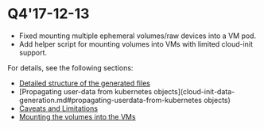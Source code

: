 # Q4'17-12-13

* Fixed mounting multiple ephemeral volumes/raw devices into a VM pod.
* Add helper script for mounting volumes into VMs with limited
  cloud-init support.

For details, see the following sections:

* [Detailed structure of the generated files](cloud-init-data-generation.md#detailed-structure-of-the-generated-files)
* [Propagating user-data from kubernetes objects](cloud-init-data-generation.md#propagating-userdata-from-kubernetes objects)
* [Caveats and Limitations](volumes.md#caveats-and-limitations)
* [Mounting the volumes into the VMs](volumes.md#mounting-the-volumes-into-the-vms)
